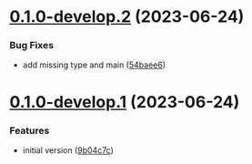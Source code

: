 # [0.1.0-develop.2](https://git.lumeweb.com/LumeWeb/community-portals/compare/v0.1.0-develop.1...v0.1.0-develop.2) (2023-06-24)


### Bug Fixes

* add missing type and main ([54baee6](https://git.lumeweb.com/LumeWeb/community-portals/commit/54baee6e489df238f37017069f7c7bd3d52f56da))

# [0.1.0-develop.1](https://git.lumeweb.com/LumeWeb/community-portals/compare/v0.0.1...v0.1.0-develop.1) (2023-06-24)


### Features

* initial version ([9b04c7c](https://git.lumeweb.com/LumeWeb/community-portals/commit/9b04c7c11546a76a82fcc9002584a214f2b71c5c))
